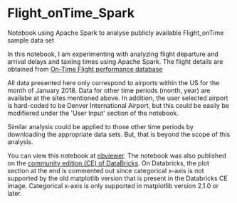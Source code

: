 # Flight_onTime_Spark
Notebook using Apache Spark to analyse publicly available Flight_onTime sample data set

In this notebook, I am experimenting with analyzing flight departure and arrival delays and taxiing times using Apache Spark.  The flight details are obtained from [On-Time Flight performance database](https://www.transtats.bts.gov/DL_SelectFields.asp?DB_Short_Name=On-Time&Table_ID=236)

All data presented here only correspond to airports within the US for the month of January 2018. Data for other time periods (month, year) are availabe at the sites mentioned above. In addition, the user selected airport is hard-coded to be Denver International Airport, but this could be easily be modifiered under the 'User Input' section of the notebook.  

Similar analysis could be applied to those other time periods by downloading the appropriate data sets. But, that is beyond the scope of this analysis.

You can view this notebook at [nbviewer](https://nbviewer.jupyter.org/github/anandvl/Flight_onTime_Spark/blob/master/Flight_onTime.ipynb).  The notebook was also published on the [community edition (CE) of DataBricks](https://databricks-prod-cloudfront.cloud.databricks.com/public/4027ec902e239c93eaaa8714f173bcfc/2452076698817046/1664537810195860/8096433167883886/latest.html).  On Databricks, the plot section at the end is commented out since categorical x-axis is not supported by the old matplotlib version that is present in the Databricks CE image.  Categorical x-axis is only supported in matplotlib version 2.1.0 or later.  
